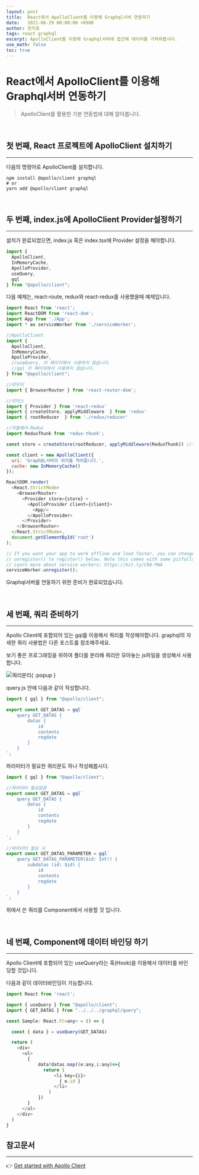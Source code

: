 ```yaml
---
layout: post
title:  React에서 ApolloClient를 이용해 Graphql서버 연동하기 
date:   2021-06-29 00:00:00 +0900
author: 전지호
tags: react graphql
excerpt: ApolloClient를 이용해 Graphql서버에 접근해 데이터를 가져와봅시다.
use_math: false
toc: true
---
```



# React에서 ApolloClient를 이용해 Graphql서버 연동하기

> ApolloClient를 활용한 기본 연동법에 대해 알아봅니다.

<br/>

## 첫 번째, React 프로젝트에 ApolloClient 설치하기

<hr/>

다음의 명령어로 ApolloClient를 설치합니다.

``` shell
npm install @apollo/client graphql
# or
yarn add @apollo/client graphql
```
<br/>

## 두 번째, index.js에 ApolloClient Provider설정하기

<hr/>

설치가 완료되었으면, index.js 혹은 index.tsx에 Provider 설정을 해야합니다.

``` javascript
import {
  ApolloClient,
  InMemoryCache,
  ApolloProvider,
  useQuery,
  gql
} from "@apollo/client";
```

다음 예제는, react-route, redux와 react-redux를 사용했을때 예제입니다.

``` javascript
import React from 'react';
import ReactDOM from 'react-dom';
import App from './App';
import * as serviceWorker from './serviceWorker';

//ApolloClient
import {
  ApolloClient,
  InMemoryCache,
  ApolloProvider,
  //useQuery, 이 페이지에서 사용하지 않습니다.
  //gql 이 페이지에서 사용하지 않습니다.
} from "@apollo/client";

//라우터
import { BrowserRouter } from 'react-router-dom';

//리덕스
import { Provider } from 'react-redux'
import { createStore, applyMiddleware  } from 'redux'
import { rootReducer  } from './redux/reducer'

//미들웨어-Redux
import ReduxThunk from 'redux-thunk';

const store = createStore(rootReducer, applyMiddleware(ReduxThunk)) //미들웨어 적용

const client = new ApolloClient({
  uri: 'GraphQL서버의 위치를 적어줍니다.',
  cache: new InMemoryCache()
});

ReactDOM.render(
  <React.StrictMode>
    <BrowserRouter>
      <Provider store={store} >
        <ApolloProvider client={client}>
          <App/>
        </ApolloProvider>
      </Provider>
    </BrowserRouter>    
  </React.StrictMode>,
  document.getElementById('root')
);

// If you want your app to work offline and load faster, you can change
// unregister() to register() below. Note this comes with some pitfalls.
// Learn more about service workers: https://bit.ly/CRA-PWA
serviceWorker.unregister();
```

Graphql서버를 연동하기 위한 준비가 완료되었습니다.

<br/>

## 세 번째, 쿼리 준비하기

<hr/>

Apollo Client에 포함되어 있는 gql를 이용해서 쿼리를 작성해야합니다. graphql의 자세한 쿼리 사용법은 다른 포스트를 참조해주세요.

보기 좋은 프로그래밍을 위하여 폴더를 분리해 쿼리만 모아놓는 js파일을 생성해서 사용합니다.

![쿼리분리](https://solution-userstats.s3.ap-northeast-1.amazonaws.com/techblogs/batteryho/graphql/%EC%BF%BC%EB%A6%AC%EB%B6%84%EB%A6%AC.JPG){ :popup }

query.js 안에 다음과 같이 작성합니다.


``` javascript
import { gql } from "@apollo/client";

export const GET_DATAS = gql`
    query GET_DATAS {
        datas {
            id
            contents
            regdate
        }
    }
`;
```
파라미터가 필요한 쿼리문도 하나 작성해봅시다.

``` javascript
import { gql } from "@apollo/client";

//파라미터 필요없음
export const GET_DATAS = gql`
    query GET_DATAS {
        datas {
            id
            contents
            regdate
        }
    }
`;

//파라미터 필요 시
export const GET_DATAS_PARAMETER = gql`
    query GET_DATAS_PARAMETER($id: Int!) {
        subdatas (id: $id) {
            id
            contents
            regdate
        }
    }
`;
```
위에서 쓴 쿼리를 Component에서 사용할 것 입니다.

<br/>

## 네 번째, Component에 데이터 바인딩 하기

<hr/>

Apollo Client에 포함되어 있는 useQuery라는 훅(Hook)을 이용해서 데이터를 바인딩할 것입니다.

다음과 같이 데이터바인딩이 가능합니다.

``` javascript
import React from 'react';

import { useQuery } from "@apollo/client";
import { GET_DATAS } from "../../../graphql/query";

const Sample: React.FC<any> = () => {

  const { data } = useQuery(GET_DATAS)

  return (
    <div>
      <ul>
        {
            data?datas.map((e:any,i:any)=>{
              return (
                  <li key={i}>
                    { e.id }
                  </li>
                )
            })
        }
      </ul>
    </div>
  )
}
```

##  참고문서

<hr/>

👉 [Get started with Apollo Client](https://www.apollographql.com/docs/react/get-started/)